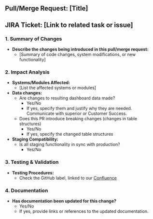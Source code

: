 ## Pull/Merge Request: [Title]
**JIRA Ticket:** [Link to related task or issue]
---
### 1. Summary of Changes
- **Describe the changes being introduced in this pull/merge request:**
  - [Summary of code changes, system modifications, or new functionality]
### 2. Impact Analysis
- **Systems/Modules Affected:**
  - [List the affected systems or modules]
- **Data changes:**
  - Are changes to resulting dashboard data made?
    - Yes/No
    - If yes, specify them and justify why they are needed. Communicate with superior or Customer Success.
  - Does this PR introduce breaking changes (changes in table structures)
    - Yes/No
    - If yes, specify the changed table structures
- **Staging Compatibility:**
  - Is all staging functionality in sync with production?
    - Yes/No
### 3. Testing & Validation
- **Testing Procedures:**
  - Check the GitHub label, linked to our [Confluence](https://accuratai.atlassian.net/wiki/spaces/DATA/pages/214073362/Technical+guidelines)
### 4. Documentation
- **Has documentation been updated for this change?**
  - Yes/No
  - If yes, provide links or references to the updated documentation.
